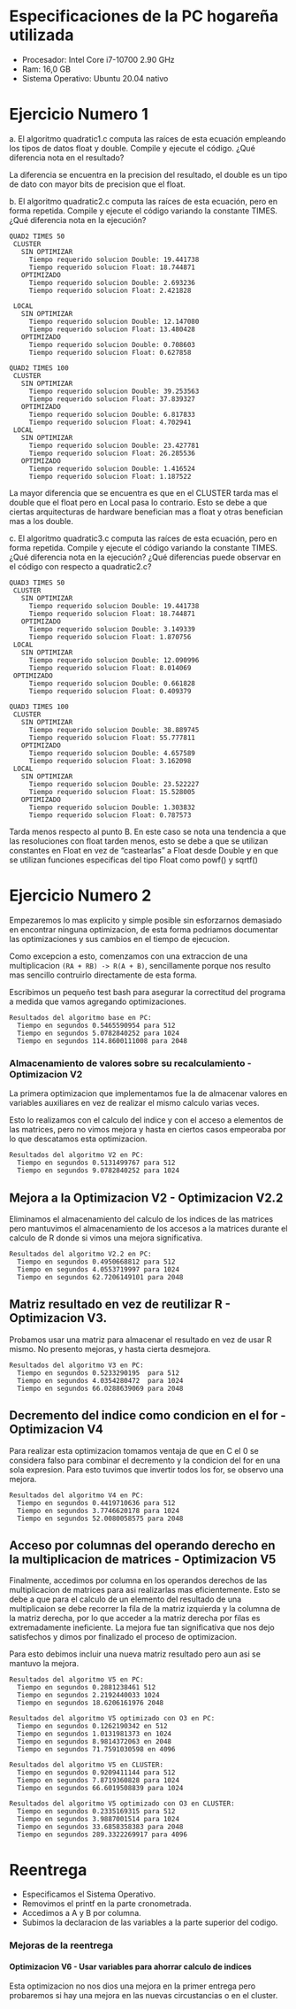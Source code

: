# Especificaciones de la PC hogareña utilizada

* Procesador: Intel Core i7-10700 2.90 GHz
* Ram: 16,0 GB
* Sistema Operativo: Ubuntu 20.04 nativo

# Ejercicio Numero 1

a. El algoritmo quadratic1.c computa las raíces de esta ecuación empleando los tipos de datos float y double. Compile y ejecute el código. ¿Qué diferencia nota en el resultado?

La diferencia se encuentra en la precision del resultado, el double es un tipo de dato con mayor bits de precision que el float.

b. El algoritmo quadratic2.c computa las raíces de esta ecuación, pero en forma repetida. Compile y ejecute el código variando la constante TIMES. ¿Qué diferencia nota en la ejecución?

```
QUAD2 TIMES 50
 CLUSTER
   SIN OPTIMIZAR
     Tiempo requerido solucion Double: 19.441738
     Tiempo requerido solucion Float: 18.744871
   OPTIMIZADO
     Tiempo requerido solucion Double: 2.693236
     Tiempo requerido solucion Float: 2.421828

 LOCAL
   SIN OPTIMIZAR
     Tiempo requerido solucion Double: 12.147080
     Tiempo requerido solucion Float: 13.480428
   OPTIMIZADO
     Tiempo requerido solucion Double: 0.708603
     Tiempo requerido solucion Float: 0.627858

QUAD2 TIMES 100
 CLUSTER
   SIN OPTIMIZAR
     Tiempo requerido solucion Double: 39.253563
     Tiempo requerido solucion Float: 37.839327
   OPTIMIZADO
     Tiempo requerido solucion Double: 6.817833
     Tiempo requerido solucion Float: 4.702941
 LOCAL
   SIN OPTIMIZAR
     Tiempo requerido solucion Double: 23.427781
     Tiempo requerido solucion Float: 26.285536
   OPTIMIZADO
     Tiempo requerido solucion Double: 1.416524
     Tiempo requerido solucion Float: 1.187522

```

La mayor diferencia que se encuentra es que en el CLUSTER tarda mas el double que el float pero en Local pasa lo contrario.
Esto se debe a que ciertas arquitecturas de hardware benefician mas a float y otras benefician mas a los double.

c. El algoritmo quadratic3.c computa las raíces de esta ecuación, pero en forma repetida. Compile y ejecute el código variando la constante TIMES.
¿Qué diferencia nota en la ejecución? ¿Qué diferencias puede observar en el código con respecto a quadratic2.c?

```
QUAD3 TIMES 50
 CLUSTER
   SIN OPTIMIZAR
     Tiempo requerido solucion Double: 19.441738
     Tiempo requerido solucion Float: 18.744871
   OPTIMIZADO
     Tiempo requerido solucion Double: 3.149339
     Tiempo requerido solucion Float: 1.870756
 LOCAL
   SIN OPTIMIZAR
     Tiempo requerido solucion Double: 12.090996
     Tiempo requerido solucion Float: 8.014069
 OPTIMIZADO
     Tiempo requerido solucion Double: 0.661828
     Tiempo requerido solucion Float: 0.409379

QUAD3 TIMES 100
 CLUSTER
   SIN OPTIMIZAR
     Tiempo requerido solucion Double: 38.889745
     Tiempo requerido solucion Float: 55.777811
   OPTIMIZADO
     Tiempo requerido solucion Double: 4.657589
     Tiempo requerido solucion Float: 3.162098
 LOCAL
   SIN OPTIMIZAR
     Tiempo requerido solucion Double: 23.522227
     Tiempo requerido solucion Float: 15.528005
   OPTIMIZADO
     Tiempo requerido solucion Double: 1.303832
     Tiempo requerido solucion Float: 0.787573
```

Tarda menos respecto al punto B.
En este caso se nota una tendencia a que las resoluciones con float tarden menos, esto se debe a que se utilizan constantes en Float en vez de “castearlas” a Float desde Double y en que se utilizan funciones especificas del tipo Float como powf() y sqrtf()

# Ejercicio Numero 2

Empezaremos lo mas explicito y simple posible sin esforzarnos demasiado en encontrar ninguna optimizacion, de esta forma podriamos documentar las optimizaciones y sus cambios en el tiempo de ejecucion.

Como excepcion a esto, comenzamos con una extraccion de una multiplicacion `(RA + RB) -> R(A + B)`,  sencillamente porque nos resulto mas sencillo contruirlo directamente de esta forma.


Escribimos un pequeño test bash para asegurar la correctitud del programa a medida que vamos agregando optimizaciones.

```
Resultados del algoritmo base en PC:
  Tiempo en segundos 0.5465590954 para 512
  Tiempo en segundos 5.0782840252 para 1024
  Tiempo en segundos 114.8600111008 para 2048
```

###  Almacenamiento de valores sobre su recalculamiento - Optimizacion V2

La primera optimizacion que implementamos fue la de almacenar valores en variables auxiliares en vez de realizar el mismo calculo varias veces.

Esto lo realizamos con el calculo del indice y con el acceso a elementos de las matrices, pero no vimos mejora y hasta en ciertos casos empeoraba por lo que descatamos esta optimizacion.

```
Resultados del algoritmo V2 en PC:
  Tiempo en segundos 0.5131499767 para 512
  Tiempo en segundos 9.0782840252 para 1024
```

## Mejora a la Optimizacion V2 - Optimizacion V2.2
Eliminamos el almacenamiento del calculo de los indices de las matrices pero mantuvimos el almacenamiento de los accesos a la matrices durante el calculo de R donde si vimos una mejora significativa.

```
Resultados del algoritmo V2.2 en PC:
  Tiempo en segundos 0.4950668812 para 512
  Tiempo en segundos 4.0553719997 para 1024
  Tiempo en segundos 62.7206149101 para 2048
```

## Matriz resultado en vez de reutilizar R - Optimizacion V3.
  Probamos usar una matriz para almacenar el resultado en vez de usar R mismo.
  No presento mejoras, y hasta cierta desmejora.

```
Resultados del algoritmo V3 en PC:
  Tiempo en segundos 0.5233290195  para 512
  Tiempo en segundos 4.0354280472  para 1024
  Tiempo en segundos 66.0288639069 para 2048
```
## Decremento del indice como condicion en el for - Optimizacion V4

Para realizar esta optimizacion tomamos ventaja de que en C el 0 se considera falso para combinar el decremento y la condicion del for en una sola expresion.
Para esto tuvimos que invertir todos los for, se observo una mejora.

```
Resultados del algoritmo V4 en PC:
  Tiempo en segundos 0.4419710636 para 512
  Tiempo en segundos 3.7746620178 para 1024
  Tiempo en segundos 52.0080058575 para 2048
```

## Acceso por columnas del operando derecho en la multiplicacion de matrices - Optimizacion V5

Finalmente, accedimos por columna en los operandos derechos de las multiplicacion de matrices para asi realizarlas mas eficientemente.
Esto se debe a que para el calculo de un elemento del resultado de una multiplicaion se debe recorrer la fila de la matriz izquierda y la columna de la matriz derecha, por lo que acceder a la matriz derecha por filas es extremadamente ineficiente.
La mejora fue tan significativa que nos dejo satisfechos y dimos por finalizado el proceso de optimizacion.

Para esto debimos incluir una nueva matriz resultado pero aun asi se mantuvo la mejora.

```
Resultados del algoritmo V5 en PC:
  Tiempo en segundos 0.2881238461 512
  Tiempo en segundos 2.2192440033 1024
  Tiempo en segundos 18.6206161976 2048
```

```
Resultados del algoritmo V5 optimizado con O3 en PC:
  Tiempo en segundos 0.1262190342 en 512
  Tiempo en segundos 1.0131981373 en 1024
  Tiempo en segundos 8.9814372063 en 2048
  Tiempo en segundos 71.7591030598 en 4096
```

```
Resultados del algoritmo V5 en CLUSTER:
  Tiempo en segundos 0.9209411144 para 512
  Tiempo en segundos 7.8719360828 para 1024
  Tiempo en segundos 66.6019508839 para 1024
```

```
Resultados del algoritmo V5 optimizado con O3 en CLUSTER:
  Tiempo en segundos 0.2335169315 para 512
  Tiempo en segundos 3.9887001514 para 1024
  Tiempo en segundos 33.6858358383 para 2048
  Tiempo en segundos 289.3322269917 para 4096
```

# Reentrega

* Especificamos el Sistema Operativo.
* Removimos el printf en la parte cronometrada.
* Accedimos a A y B por columna.
* Subimos la declaracion de las variables a la parte superior del codigo.


### Mejoras de la reentrega

#### Optimizacion V6 - Usar variables para ahorrar calculo de indices

Esta optimizacion no nos dios una mejora en la primer entrega pero probaremos si hay una mejora en las nuevas circustancias o en el cluster.

